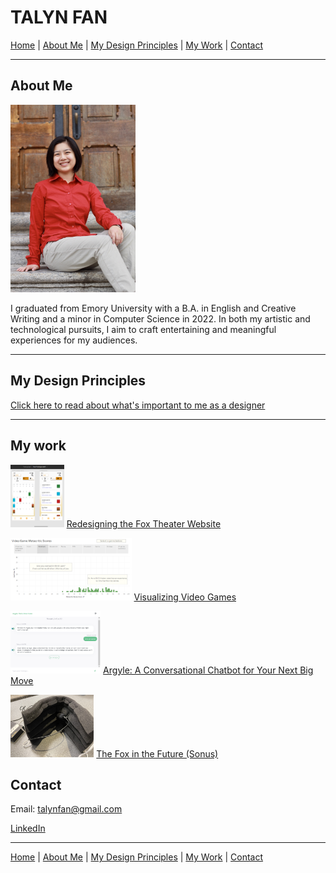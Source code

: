 # TALYN FAN

[Home](/home.md) | [About Me](#about-me) | [My Design Principles](/my-principles.md) | [My Work](#my-work) | [Contact](#contact)

***

## About Me
<img src="pics/portrait.jpg" alt="Portrait of Talyn Fan" width="200"/>

I graduated from Emory University with a B.A. in English and Creative Writing and a minor in Computer Science in 2022. In both my artistic and technological pursuits, I aim to craft entertaining and meaningful experiences for my audiences.

***

## My Design Principles
[Click here to read about what's important to me as a designer](/my-principles.md)

***

## My work

<img src="pics/fox calendar figma prototype.png" alt="Redesigning the Fox Theater Website" height="100"/>  [Redesigning the Fox Theater Website](https://medium.com/@talynfan/redesigning-the-fox-theatre-website-8ebb5d3e290d)



<img src="pics/vg adventure.png" alt="Visualizing Video Games" height="100"/> [Visualizing Video Games](https://medium.com/@talynfan/visualizing-video-games-b97b8d7f8d62)



<img src="pics/argyle ui.png" alt="Argyle: A Conversational Chatbot for Your Next Big Move" height="100"/> [Argyle: A Conversational Chatbot for Your Next Big Move](https://medium.com/@talynfan/argyle-a-conversational-chatbot-for-your-next-big-move-8d6863f3fba9)



<img src="pics/sonus final.jpg" alt="The Fox in the Future (Sonus)" height="100"/> [The Fox in the Future (Sonus)](https://medium.com/@talynfan/the-fox-in-the-future-edf1eb87bcba)



## Contact
Email: talynfan@gmail.com

[LinkedIn](https://www.linkedin.com/in/talyn-fan-987652203/)

***

[Home](/home.md) | [About Me](#about-me) | [My Design Principles](/my-principles.md) | [My Work](#my-work) | [Contact](#contact)
